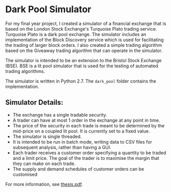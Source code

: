 # Dark Pool Simulator

For my final year project, I created a simulator of a financial exchange that is based on the London Stock Exchange's Turquoise Plato trading service. Turquoise Plato is a dark pool exchange. The simulator includes an implementation of the Block Discovery service which is used for facilitating the trading of larger block orders. I also created a simple trading algorithm based on the Giveaway trading algorithm that can operate in the simulator.

The simulator is intended to be an extension to the Bristol Stock Exchange (BSE). BSE is a lit pool simulator that is used for the testing of automated trading algorithms.

The simulator is written in Python 2.7. The `dark_pool` folder contains the implementation.

## Simulator Details:

- The exchange has a single tradable security.
- A trader can have at most 1 order in the exchange at any point in time. 
- The price of the security in each trade is meant to be determined by the mid-price on a coupled lit pool. It is currently set to a fixed value.
- The simulator is single threaded. 
- It is intended to be run in batch mode, writing data to CSV files for subsequent analysis, rather than having a GUI.
- Each trader receives a customer order specifying a quantity to be traded and a limit price. The goal of the trader is to maximise the margin that they can make on each trade.
- The supply and demand schedules of customer orders can be customised


For more information, see [thesis.pdf](https://github.com/gchurch/DarkPoolSimulator/blob/master/thesis.pdf). 
